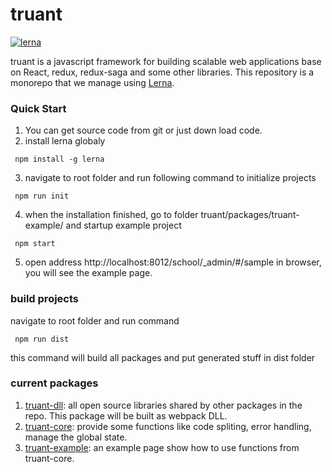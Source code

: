 # truant

[![lerna](https://img.shields.io/badge/maintained%20with-lerna-cc00ff.svg)](https://lernajs.io/)


truant is a javascript framework for building scalable web applications base on React, redux, redux-saga and some other libraries. This repository is a monorepo that we manage using [Lerna](https://github.com/lerna/lerna).

### Quick Start
1. You can get source code from git or just down load code. 
2. install lerna globaly
````shell
 npm install -g lerna
````
3. navigate to root folder and run following command to initialize projects
````shell
 npm run init
````
4. when the installation finished, go to folder truant/packages/truant-example/ and startup example project
````shell
 npm start
````
5. open address http://localhost:8012/school/_admin/#/sample in browser, you will see the example page.

### build projects

navigate to root folder and run command
````shell
 npm run dist
````
this command will build all packages and put generated stuff in dist folder

### current packages

1. [truant-dll](https://github.com/jiawang1/truant/blob/master/packages/truant-dll/README.md): all open source libraries shared by other packages in the repo. This package will be built as webpack DLL. 
2. [truant-core](https://github.com/jiawang1/truant/blob/master/packages/truant-core/README.md): provide some functions like code spliting, error handling, manage the global state.
3. [truant-example](https://github.com/jiawang1/truant/blob/master/packages/truant-example/README.md): an example page show how to use functions from truant-core.
